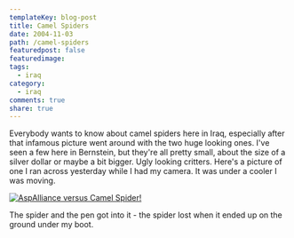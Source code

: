 ```yaml
---
templateKey: blog-post
title: Camel Spiders
date: 2004-11-03
path: /camel-spiders
featuredpost: false
featuredimage:
tags:
  - iraq
category:
  - iraq
comments: true
share: true
---
```


Everybody wants to know about camel spiders here in Iraq, especially after that infamous picture went around with the two huge looking ones. I've seen a few here in Bernstein, but they're all pretty small, about the size of a silver dollar or maybe a bit bigger. Ugly looking critters. Here's a picture of one I ran across yesterday while I had my camera. It was under a cooler I was moving.

[![AspAlliance versus Camel Spider!](images/r_2004-11-02%20ASPAlliance%20versus%20Camel%20Spider.JPG)](http://armyadvice.org/armysteve/gallery/image/409.aspx)

The spider and the pen got into it - the spider lost when it ended up on the ground under my boot.
